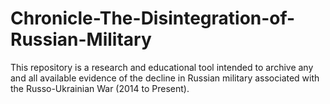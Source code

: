 # Chronicle-The-Disintegration-of-Russian-Military
This repository is a research and educational tool intended to archive any and all available evidence of the decline in Russian military associated with the Russo-Ukrainian War (2014 to Present).
